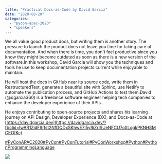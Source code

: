 ```yaml
---
title: "Practical Docs-as-Code by David Garcia"
date: "2020-08-20"
categories:
  - "pycon-apac-2020"
  - "speakers"
---
```


We all value good product docs, but writing them is another story. The pressure to launch the product does not leave you time for taking care of documentation. And when there is time, you don't feel productive since you know they might become outdated as soon as there is a new version of the software.In this workshop, David Garcia will show you the techniques and tools he use to keep documentation projects current while enjoyable to maintain.

He will host the docs in GitHub near its source code, write them in RestructuredText, generate a beautiful site with Sphinx, use Netlify to automate the publication process, and GitHub Actions to test them.David (@dgarcia360) is a freelance software engineer helping tech companies to enhance the developer experience of their APIs.

He enjoys contributing to open-source projects and shares his learning journey on API Design, Developer Experience (DX), and Docs-as-Code at [https://davidgarcia.dev](https://davidgarcia.dev/?fbclid=IwAR1ZidF9j1st2NfDQDxSKhwE7i5yRiZrlSUeNFCU7oXLcgkPKNH8MCEOfKc)

[#PyConAPAC2020](https://www.facebook.com/hashtag/pyconapac2020?__eep__=6&__cft__[0]=AZWOwbTmrhhUebFLp6iQtDwsL0x-8iFe9C_rDzP6k29G5b9mz2ULDEmODdu7WiSNzOJ5y-viMBbGMzGUGqNILgjb8tYS9qUgxNGZHuGHwATtMg9-SzV_Eby8nDfM4Za9WQTaU1co1bfGkW4JjC8KcvDigoYUIlL3-CYQUc2hZ_2FBQ&__tn__=*NK-R)[#PyCon](https://www.facebook.com/hashtag/pycon?__eep__=6&__cft__[0]=AZWOwbTmrhhUebFLp6iQtDwsL0x-8iFe9C_rDzP6k29G5b9mz2ULDEmODdu7WiSNzOJ5y-viMBbGMzGUGqNILgjb8tYS9qUgxNGZHuGHwATtMg9-SzV_Eby8nDfM4Za9WQTaU1co1bfGkW4JjC8KcvDigoYUIlL3-CYQUc2hZ_2FBQ&__tn__=*NK-R)[#PyConTutorial](https://www.facebook.com/hashtag/pycontutorial?__eep__=6&__cft__[0]=AZWOwbTmrhhUebFLp6iQtDwsL0x-8iFe9C_rDzP6k29G5b9mz2ULDEmODdu7WiSNzOJ5y-viMBbGMzGUGqNILgjb8tYS9qUgxNGZHuGHwATtMg9-SzV_Eby8nDfM4Za9WQTaU1co1bfGkW4JjC8KcvDigoYUIlL3-CYQUc2hZ_2FBQ&__tn__=*NK-R)[#PyConWorkshop](https://www.facebook.com/hashtag/pyconworkshop?__eep__=6&__cft__[0]=AZWOwbTmrhhUebFLp6iQtDwsL0x-8iFe9C_rDzP6k29G5b9mz2ULDEmODdu7WiSNzOJ5y-viMBbGMzGUGqNILgjb8tYS9qUgxNGZHuGHwATtMg9-SzV_Eby8nDfM4Za9WQTaU1co1bfGkW4JjC8KcvDigoYUIlL3-CYQUc2hZ_2FBQ&__tn__=*NK-R)[#Python](https://www.facebook.com/hashtag/python?__eep__=6&__cft__[0]=AZWOwbTmrhhUebFLp6iQtDwsL0x-8iFe9C_rDzP6k29G5b9mz2ULDEmODdu7WiSNzOJ5y-viMBbGMzGUGqNILgjb8tYS9qUgxNGZHuGHwATtMg9-SzV_Eby8nDfM4Za9WQTaU1co1bfGkW4JjC8KcvDigoYUIlL3-CYQUc2hZ_2FBQ&__tn__=*NK-R)[#PythonProgrammingLanguage](https://www.facebook.com/hashtag/pythonprogramminglanguage?__eep__=6&__cft__[0]=AZWOwbTmrhhUebFLp6iQtDwsL0x-8iFe9C_rDzP6k29G5b9mz2ULDEmODdu7WiSNzOJ5y-viMBbGMzGUGqNILgjb8tYS9qUgxNGZHuGHwATtMg9-SzV_Eby8nDfM4Za9WQTaU1co1bfGkW4JjC8KcvDigoYUIlL3-CYQUc2hZ_2FBQ&__tn__=*NK-R)

![](/archived-images/12th-1600-1700-david-garcia-1.png?w=1024)
